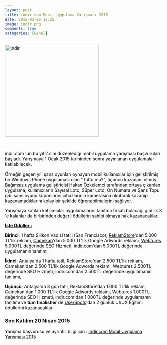 ```yaml
---
layout: post
title: indir.com Mobil Uygulama Yarışması 2015
date: 2015-03-06 12:25
image: indir.png
comments: true
categories: [Genel]
---
```

<span style="color:#000000;"><a style="color:#000000;" href="/images/indir.png"><img class="size-medium wp-image-494 aligncenter" src="/images/indir-300x294.png" alt="indir" width="300" height="294" /></a></span>

<span style="color:#000000;"> </span>

<span style="color:#000000;">indir.com 'un bu yıl 2.sini düzenlediği mobil uygulama yarışması başvuruları başladı. Yarışmaya 1 Ocak 2015 tarihinden sonra yayınlanan uygulamalar katılabilecek.</span>

<span style="color:#000000;">Örneğin geçen yıl  şans oyunları oynayan mobil kullanıcılar için geliştirilmiş bir Windows Phone uygulaması olan "Tuttu mu?", üçüncü kazananı olmuş. Bağımsız uygulama geliştiricisi Hakan Özkelemci tarafından ortaya çıkarılan uygulama; kullanıcıların Sayısal Loto, Süper Loto, On Numara ve Şans Topu gibi şans oyunu kuponlarını cihazlarının kamerasına okutarak kazanıp kazanamadıklarını kolay bir şekilde öğrenebilmelerini sağlıyor.</span>

<span style="color:#000000;">Yarışmaya katılan katılımcılar uygulamalarını tanıtma fırsatı bulacağı gibi ilk 3 'e kalanlar da birbirinden değerli ödüllerin sahibi olmaya hak kazanacaklar.</span>

<span style="text-decoration:underline;color:#000000;"><strong>İşte Ödüller :</strong></span>

<span style="color:#000000;"><strong>Birinci</strong>; 1 hafta Silikon Vadisi tatili (San Francisco), <a style="color:#000000;" href="http://www.reklamstore.com/" target="_blank">ReklamStore</a>'dan 5.000 TL'lik reklam, <a style="color:#000000;" href="https://www.camekan.com/" target="_blank">Camekan</a>'dan 5.000 TL'lik Google Adwords reklamı, <a style="color:#000000;" href="http://www.webtures.com/" target="_blank">Webtures</a> 5.000TL değerinde SEO Hizmeti, <a style="color:#000000;" href="http://indir.com/" target="_blank">indir.com</a>'dan 5.000TL değerinde uygulamanın tanıtımı,</span>

<span style="color:#000000;"><strong>İkinci</strong>; Antalya'da 1 hafta tatil, ReklamStore'dan 2.500 TL'lik reklam, Camekan'dan 2.500 TL'lik Google Adwords reklamı, Webtures 2.500TL değerinde SEO Hizmeti, indir.com'dan 2.500TL değerinde uygulamanın tanıtımı,</span>

<span style="color:#000000;"><strong>Üçüncü</strong>; Antalya'da 3 gün tatil, ReklamStore'dan 1.000 TL'lik reklam, Camekan'dan 1.000 TL'lik Google Adwords reklamı, Webtures 1.000TL değerinde SEO Hizmeti, indir.com'dan 1.000TL değerinde uygulamanın tanıtımı ve <strong>tüm finalistler</strong> de <a style="color:#000000;" href="http://www.userspots.com/" target="_blank">UserSpots</a>'dan 2 günlük UI/UX Eğitimi ödüllerini kazanacaklar.</span>
<h3><span style="color:#000000;"><strong>Son Katılım 20 Nisan 2015</strong></span></h3>
<span style="color:#000000;">Yarışma başvurusu ve ayrıntılı bilgi için : <a style="color:#000000;" href="http://www.indir.com/yarisma/" target="_blank">İndir.com Mobil Uygulama Yarışması 2015</a></span>

<span style="color:#000000;"> </span>
